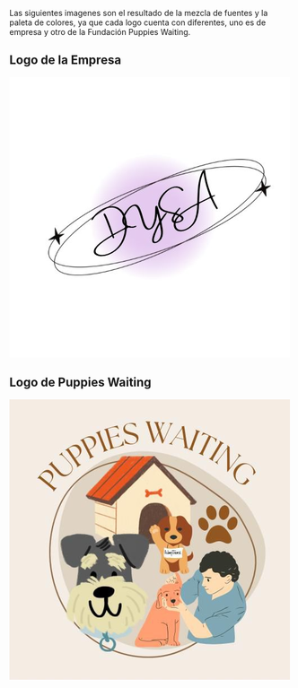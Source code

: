 Las siguientes imagenes son el resultado de la mezcla de fuentes y la paleta de colores, ya que cada logo cuenta con diferentes, uno es de empresa y otro de la Fundación Puppies Waiting. 

## Logo de la Empresa 
![alt text](image.png)

## Logo de Puppies Waiting 

![alt text](image-1.png)